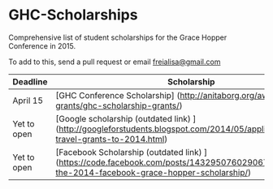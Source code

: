 # GHC-Scholarships

Comprehensive list of student scholarships for the Grace Hopper Conference in 2015. 

To add to this, send a pull request or email freialisa@gmail.com

| Deadline | Scholarship |
|----------|-------------|
| April 15 | [GHC Conference Scholarship] (http://anitaborg.org/awards-grants/ghc-scholarship-grants/)            |
| Yet to open         | [Google scholarship (outdated link) ] (http://googleforstudents.blogspot.com/2014/05/applications-for-travel-grants-to-2014.html)            |
| Yet to open         | [Facebook Scholarship (outdated link) ] (https://code.facebook.com/posts/1432950760290676/announcing-the-2014-facebook-grace-hopper-scholarship/)            |
